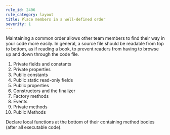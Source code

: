 ```yaml
---
rule_id: 2406
rule_category: layout
title: Place members in a well-defined order
severity: 1
---
```

Maintaining a common order allows other team members to find their way in your code more easily. In general, a source file should be readable from top to bottom, as if reading a book, to prevent readers from having to browse up and down through the code file.

1. Private fields and constants
2. Private properties
3. Public constants
4. Public static read-only fields
5. Public properties
6. Constructors and the finalizer
7. Factory methods
8. Events
9. Private methods
10. Public Methods

Declare local functions at the bottom of their containing method bodies (after all executable code).
